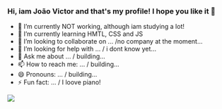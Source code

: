 ### Hi, iam João Victor and that's my profile! I hope you like it 👋

- 🔭 I’m currently NOT working, although iam studying a lot! 
- 🌱 I’m currently learning HMTL, CSS and JS
- 👯 I’m looking to collaborate on ... /no company at the moment...
- 🤔 I’m looking for help with ... / i dont know yet...
- 💬 Ask me about ... / building...
- 📫 How to reach me: ... / building...
- 😄 Pronouns: ... / building...
- ⚡ Fun fact: ... / I loove piano!

<div>
  <a href="mailto:silva.farias@academico.ifpb.edu.br"> <img src = "https://img.shields.io/badge/Gmail-D14836?style=for-the-badge&logo=gmail&logoColor=white" target="_blank" > </a>
</div>
